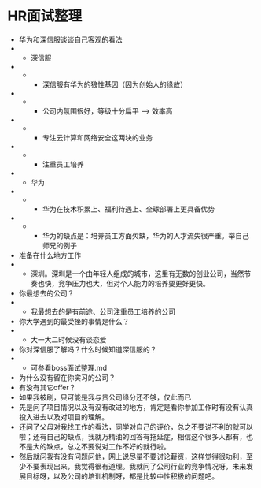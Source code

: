# HR面试整理

- 华为和深信服谈谈自己客观的看法
- - 深信服
- - - 深信服有华为的狼性基因（因为创始人的缘故）
- - - 公司内氛围很好，等级十分扁平 --> 效率高
- - - 专注云计算和网络安全这两块的业务
- - - 注重员工培养
- - 华为
- - - 华为在技术积累上、福利待遇上、全球部署上更具备优势
- - - 华为的缺点是：培养员工方面欠缺，华为的人才流失很严重。举自己师兄的例子
- 准备在什么地方工作
- - 深圳。深圳是一个由年轻人组成的城市，这里有无数的创业公司，当然节奏也快，竞争压力也大，但对个人能力的培养要更好更快。
- 你最想去的公司？
- - 我最想去的是有前途、公司注重员工培养的公司
- 你大学遇到的最受挫的事情是什么？
- - 大一大二时候没有谈恋爱
- 你对深信服了解吗？什么时候知道深信服的？
- - 可参看boss面试整理.md
- 为什么没有留在你实习的公司？
- 有没有其它offer？
- 如果我被刷，只可能是我与贵公司缘分还不够，仅此而已
- 先是问了项目情况以及有没有改进的地方，肯定是看你参加工作时有没有认真投入进去以及对项目的理解。
- 还问了父母对我找工作的看法，同学对自己的评价，总之不要说不利的就可以啦；还有自己的缺点，我就万精油的回答有拖延症，相信这个很多人都有，也不是大的缺点，总之不要说对工作不好的就行啦。
- 然后就问我有没有问题问他，网上说尽量不要讨论薪资，这样觉得很功利，至少不要表现出来，我觉得很有道理。我就问了公司行业的竞争情况呀，未来发展目标呀，以及公司的培训机制呀，都是比较中性积极的问题吧。
